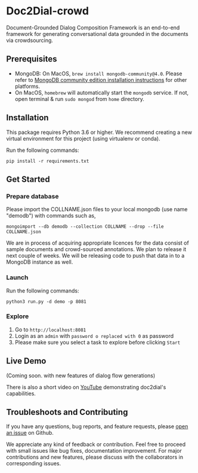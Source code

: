 Doc2Dial-crowd
==============
Document-Grounded Dialog Composition Framework is an end-to-end
framework for generating conversational data grounded in the documents via crowdsourcing.

## Prerequisites

* MongoDB: On MacOS, `brew install mongodb-community@4.0`. Please refer to [MongoDB community edition installation instructions](https://docs.mongodb.com/manual/administration/install-community/) for other platforms.
* On MacOS, `homebrew` will automatically start the `mongodb` service. If not, open terminal & run `sudo mongod` from `home` directory.


## Installation
This package requires Python 3.6 or higher. We recommend creating a new virtual environment for this project (using virtualenv or conda). 

Run the following commands:

    pip install -r requirements.txt
    
    
## Get Started

### Prepare database
Please import the COLLNAME.json files to your local mongodb (use name "demodb") with commands such as,

    mongoimport --db demodb --collection COLLNAME --drop --file COLLNAME.json
    

We are in process of acquiring appropriate licences for the data consist of sample documents and crowd-sourced annotations. 
We plan to release it next couple of weeks. We will be releasing code to push that data in to a MongoDB instance as well. 


### Launch	
Run the following commands:

    python3 run.py -d demo -p 8081 

### Explore
1. Go to `http://localhost:8081`
2. Login as an `admin` with `password o replaced with 0` as password
3. Please make sure you select a task to explore before clicking `Start`

## Live Demo
(Coming soon. with new features of dialog flow generations) 

There is also a short video on [YouTube](https://youtu.be/Do_wb7rXXO4) demonstrating doc2dial's capabilities.

## Troubleshoots and Contributing
If you have any questions, bug reports, and feature requests, please [open an issue](https://github.com/doc2dial/doc2dial-crowd/issues/new) on Github.

We appreciate any kind of feedback or contribution.  Feel free to proceed with small issues like bug fixes, documentation improvement.  For major contributions and new features, please discuss with the collaborators in corresponding issues.  
